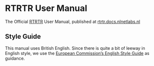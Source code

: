 # RTRTR User Manual
The Official [RTRTR](https://github.com/NLnetLabs/rtrtr) User Manual, published at [rtrtr.docs.nlnetlabs.nl](https://rtrtr.docs.nlnetlabs.nl)


## Style Guide

This manual uses British English. Since there is quite a bit of leeway in
English style, we use the [European Commission’s English Style Guide] as
guidance.

[European Commission’s English Style Guide]: https://ec.europa.eu/info/sites/info/files/styleguide_english_dgt_en.pdf
